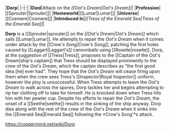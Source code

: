 |**Dorp**|
|-|-|
|**Died**|Attack on the *[[Oot's Dream\|Oot's Dream]]*|
|**Profession**|[[Sprouter\|Sprouter]]|
|**Homeworld**|[[Lumar\|Lumar]]|
|**Universe**|[[Cosmere\|Cosmere]]|
|**Introduced In**|*[[Tress of the Emerald Sea\|Tress of the Emerald Sea]]*|

**Dorp** is a [[Sprouter\|sprouter]] on the *[[Oot's Dream\|Oot's Dream]]* which sails [[Lumar\|Lumar]].
He attempts to repair the *Oot's Dream* when it comes under attack by the *[[Crow's Song\|Crow's Song]]*, patching the first holes caused by [[Laggart\|Laggart's]] cannonballs using [[Roseite\|roseite]].
Dorp, at the suggestion of [[Tress\|Tress]], proposes to the [[Captain of the Oot's Dream\|ship's captain]] that Tress should be displayed prominently to the crew of the *Oot's Dream*, which the captain describes as "the first good idea [he] ever had". They hope that the *Oot's Dream* will cease firing upon them when the crew sees Tress's [[Inspector\|Royal Inspector]] uniform, however the ploy is unsuccessful. When Tress attempts to leave the *Oot's Dream* to walk across the spores, Dorp tackles her and begins attempting to rip her clothing off to take for himself. He is knocked down when Tress hits him with her pewter cup.
Despite his efforts to repair the *Oot's Dream*, the onset of a [[Seethe\|seethe]] results in the sinking of the ship anyway. Dorp dies along with the rest of the crew of the *Oot's Dream* when it sinks into the [[Emerald Sea\|Emerald Sea]] following the *Crow's Song'*s attack.



https://coppermind.net/wiki/Dorp